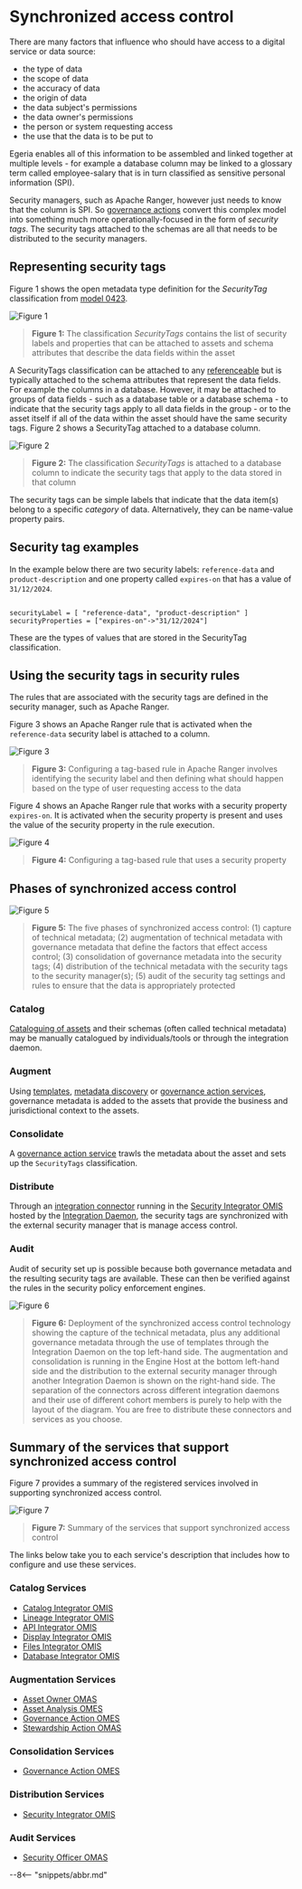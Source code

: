 <!-- SPDX-License-Identifier: CC-BY-4.0 -->
<!-- Copyright Contributors to the ODPi Egeria project 2020. -->

# Synchronized access control

There are many factors that influence who should have access to a digital service or data source:

- the type of data
- the scope of data
- the accuracy of data
- the origin of data
- the data subject's permissions
- the data owner's permissions
- the person or system requesting access
- the use that the data is to be put to

Egeria enables all of this information to be assembled and linked together at multiple levels - for example a database column may be linked to a glossary term called employee-salary that is in turn classified as sensitive personal information (SPI).

Security managers, such as Apache Ranger, however just needs to know that the column is SPI. So [governance actions](/concepts/governance-action) convert this complex model into something much more operationally-focused in the form of *security tags*.  The security tags attached to the schemas are all that needs to be distributed to the security managers.

## Representing security tags

Figure 1 shows the open metadata type definition for the *SecurityTag* classification from [model 0423](/types/4/0423-Security-Tags).

![Figure 1](security-tags-type-def.svg)
> **Figure 1:** The classification *SecurityTags* contains the list of security labels and properties that can be attached to assets and schema attributes that describe the data fields within the asset 

A SecurityTags classification can be attached to any [referenceable](/concepts/referenceable) but is typically attached to the schema attributes that represent the data fields.  For example the columns in a database.  However, it may be attached to groups of data fields - such as a database table or a database schema - to indicate that the security tags apply to all data fields in the group - or to the asset itself if all of the data within the asset should have the same security tags.  Figure 2 shows a SecurityTag attached to a database column.

![Figure 2](security-tags-use.svg)
> **Figure 2:** The classification *SecurityTags* is attached to a database column to indicate the security tags that apply to the data stored in that column

The security tags can be simple labels that indicate that the data item(s) belong to a specific *category* of data.  Alternatively, they can be name-value property pairs.

## Security tag examples

In the example below there are two security labels: `reference-data` and `product-description` and one property called `expires-on` that has a value of `31/12/2024`.
```

securityLabel = [ "reference-data", "product-description" ]
securityProperties = ["expires-on"->"31/12/2024"]

```
These are the types of values that are stored in the SecurityTag classification.

## Using the security tags in security rules

The rules that are associated with the security tags are defined in the security manager, such as Apache Ranger.

Figure 3 shows an Apache Ranger rule that is activated when the `reference-data` security label is attached to a column.

![Figure 3](reference-data-tag-example-ranger.png)
> **Figure 3:** Configuring a tag-based rule in Apache Ranger involves identifying the security label and then defining what should happen based on the type of user requesting access to the data

Figure 4 shows an Apache Ranger rule that works with a security property `expires-on`.  It is activated when the security property is present and uses the value of the security property in the rule execution.

![Figure 4](expires-on-tag-example-ranger.png)
> **Figure 4:** Configuring a tag-based rule that uses a security property


## Phases of synchronized access control

![Figure 5](security-tags-lifecycle.svg)
> **Figure 5:** The five phases of synchronized access control: (1) capture of technical metadata; (2) augmentation of technical metadata with governance metadata that define the factors that effect access control; (3) consolidation of governance metadata into the security tags; (4) distribution of the technical metadata with the security tags to the security manager(s); (5) audit of the security tag settings and rules to ensure that the data is appropriately protected

### Catalog

[Cataloguing of assets](/features/integrated-cataloguing/overview) and their schemas (often called technical metadata) may be manually catalogued by individuals/tools or through the integration daemon.

### Augment

Using [templates](/features/templated-cataloguing/overview), [metadata discovery](/features/discovery-and-stewardship/overview) or [governance action services](/guides/developer/governance-action-services/overview), governance metadata is added to the assets that provide the business and jurisdictional context to the assets.

### Consolidate

A [governance action service](/guides/developer/governance-action-services/overview) trawls the metadata about the asset and sets up the `SecurityTags` classification.

### Distribute

Through an [integration connector](/concepts/integration-connector) running in the [Security Integrator OMIS](/services/omis/security-integrator/overview) hosted by the [Integration Daemon](/concepts/integration-daemon), the security tags are synchronized with the external security manager that is manage access control.

### Audit

Audit of security set up is possible because both governance metadata and the resulting security tags are available.  These can then be verified against the rules in the security policy enforcement engines.

![Figure 6](security-tags-deployment.svg)
> **Figure 6:** Deployment of the synchronized access control technology showing the capture of the technical metadata, plus any additional governance metadata through the use of templates through the Integration Daemon on the top left-hand side.  The augmentation and consolidation is running in the Engine Host at the bottom left-hand side and the distribution to the external security manager through another Integration Daemon is shown on the right-hand side.  The separation of the connectors across different integration daemons and their use of different cohort members is purely to help with the layout of the diagram.  You are free to distribute these connectors and services as you choose.


## Summary of the services that support synchronized access control

Figure 7 provides a summary of the registered services involved in supporting synchronized access control.

![Figure 7](security-tags-technology-summary.svg)
> **Figure 7:** Summary of the services that support synchronized access control

The links below take you to each service's description that includes how to configure and use these services.

### Catalog Services

- [Catalog Integrator OMIS](/services/omis/catalog-integrator/overview)
- [Lineage Integrator OMIS](/services/omis/lineage-integrator/overview)
- [API Integrator OMIS](/services/omis/api-integrator/overview)
- [Display Integrator OMIS](/services/omis/display-integrator/overview)
- [Files Integrator OMIS](/services/omis/files-integrator/overview)
- [Database Integrator OMIS](/services/omis/database-integrator/overview)

### Augmentation Services

- [Asset Owner OMAS](/services/omas/asset-owner/overview)
- [Asset Analysis OMES](/services/omes/asset-analysis/overview)
- [Governance Action OMES](/services/omes/governance-action/overview)
- [Stewardship Action OMAS](/services/omas/stewardship-action/overview)

### Consolidation Services

- [Governance Action OMES](/services/omes/governance-action/overview)


### Distribution Services

- [Security Integrator OMIS](/services/omis/security-integrator/overview)

### Audit Services

- [Security Officer OMAS](/services/omas/security-officer/overview)






--8<-- "snippets/abbr.md"